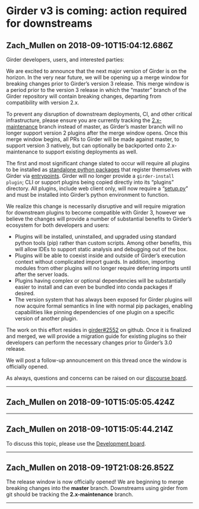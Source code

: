 # Girder v3 is coming: action required for downstreams

## Zach_Mullen on 2018-09-10T15:04:12.686Z

Girder developers, users, and interested parties:


We are excited to announce that the next major version of Girder is on the horizon. In the very near future, we will be opening up a merge window for breaking changes prior to Girder’s version 3 release. This merge window is a period prior to the version 3 release in which the “master” branch of the Girder repository will contain breaking changes, departing from compatibility with version 2\.x.


To prevent any disruption of downstream deployments, CI, and other critical infrastructure, please ensure you are currently tracking the [2\.x\-maintenance](https://github.com/girder/girder/tree/2.x-maintenance) branch instead of master, as Girder’s master branch will no longer support version 2 plugins after the merge window opens. Once this merge window begins, all PRs to Girder will be made against master, to support version 3 natively, but can optionally be backported onto 2\.x\-maintenance to support existing deployments as well.


The first and most significant change slated to occur will require all plugins to be installed as [standalone python packages](https://packaging.python.org/tutorials/packaging-projects/) that register themselves with Girder via [entrypoints](https://amir.rachum.com/blog/2017/07/28/python-entry-points/). Girder will no longer provide a `girder-install plugin`; CLI or support plugins being copied directly into its “plugins” directory. All plugins, include web client only, will now require a “[setup.py](https://github.com/girder/girder/blob/pip-installable-plugins/plugins/jobs/setup.py)” and must be installed into Girder’s python environment to function.


We realize this change is necessarily disruptive and will require migration for downstream plugins to become compatible with Girder 3, however we believe the changes will provide a number of substantial benefits to Girder’s ecosystem for both developers and users:


* Plugins will be installed, uninstalled, and upgraded using standard python tools (pip) rather than custom scripts. Among other benefits, this will allow IDEs to support static analysis and debugging out of the box.
* Plugins will be able to coexist inside and outside of Girder’s execution context without complicated import guards. In addition, importing modules from other plugins will no longer require deferring imports until after the server loads.
* Plugins having complex or optional dependencies will be substantially easier to install and can even be bundled into conda packages if desired.
* The version system that has always been exposed for Girder plugins will now acquire formal semantics in line with normal pip packages, enabling capabilities like pinning dependencies of one plugin on a specific version of another plugin.


The work on this effort resides in [girder\#2552](https://github.com/girder/girder/pull/2552) on github. Once it is finalized and merged, we will provide a migration guide for existing plugins so their developers can perform the necessary changes prior to Girder’s 3\.0 release.


We will post a follow\-up announcement on this thread once the window is officially opened.


As always, questions and concerns can be raised on our [discourse board](https://discourse.girder.org/).


---

## Zach_Mullen on 2018-09-10T15:05:05.424Z


---

## Zach_Mullen on 2018-09-10T15:05:44.214Z

To discuss this topic, please use the [Development board](https://discourse.girder.org/c/development).


---

## Zach_Mullen on 2018-09-19T21:08:26.852Z

The release window is now officially opened! We are beginning to merge breaking changes into the **master** branch. Downstreams using girder from git should be tracking the **2\.x\-maintenance** branch.


---

